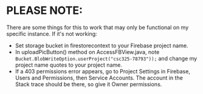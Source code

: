 # PLEASE NOTE:
There are some things for this to work that may only be functional on my specific instance.
If it's not working:
* Set storage bucket in firestorecontext to your Firebase project name.
* In uploadPicButton() method on AccessFBView.java, note `Bucket.BlobWriteOption.userProject("csc325-78793"));` and change my project name quotes to your project name.
* If a 403 permissions error appears, go to Project Settings in Firebase, Users and Permissions, then Service Accounts. The account in the Stack trace should be there, so give it Owner permissions.

